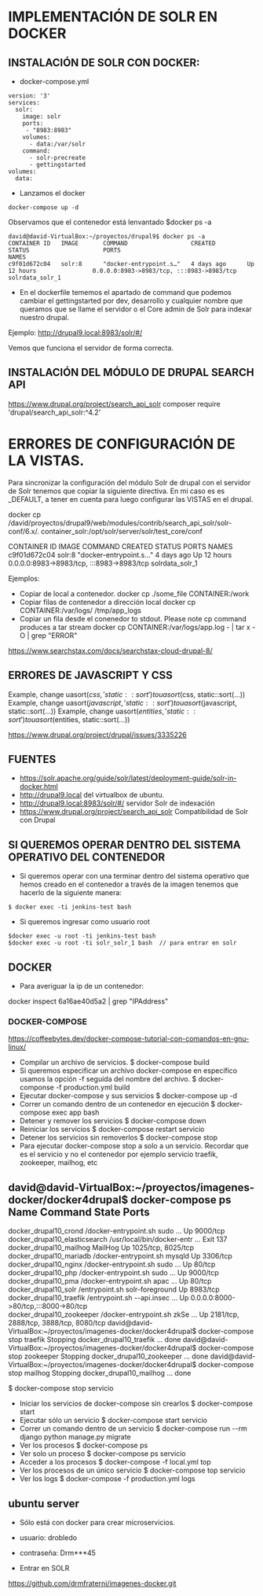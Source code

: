 # IMPLEMENTACIÓN DE SOLR EN DOCKER

## INSTALACIÓN DE SOLR CON DOCKER:

* docker-compose.yml

~~~
version: '3'
services:
  solr:
    image: solr
    ports:
     - "8983:8983"
    volumes:
      - data:/var/solr
    command:
      - solr-precreate
      - gettingstarted
volumes:
  data:

~~~


* Lanzamos el docker


~~~
docker-compose up -d

~~~

Observamos que el contenedor está lenvantado $docker ps -a

~~~
david@david-VirtualBox:~/proyectos/drupal9$ docker ps -a
CONTAINER ID   IMAGE       COMMAND                  CREATED         STATUS                     PORTS                                       NAMES
c9f01d672c04   solr:8      "docker-entrypoint.s…"   4 days ago      Up 12 hours                0.0.0.0:8983->8983/tcp, :::8983->8983/tcp   solrdata_solr_1
~~~


* En el dockerfile tememos el apartado de command que podemos cambiar el gettingstarted por dev, desarrollo y cualquier nombre que queramos que se llame el servidor o el Core admin de Solr para indexar nuestro drupal.

Ejemplo: http://drupal9.local:8983/solr/#/

Vemos que funciona el servidor de forma correcta.

## INSTALACIÓN DEL MÓDULO DE DRUPAL SEARCH API
https://www.drupal.org/project/search_api_solr
composer require 'drupal/search_api_solr:^4.2'


# ERRORES DE CONFIGURACIÓN DE LA VISTAS.

Para sincronizar la configuración del módulo Solr de drupal con el servidor de Solr tenemos que copiar la siguiente directiva. En mi caso es es _DEFAULT, a tener en cuenta para luego configurar las VISTAS en el drupal.


docker cp /david/proyectos/drupal9/web/modules/contrib/search_api_solr/solr-conf/6.x/. container_solr:/opt/solr/server/solr/test_core/conf

CONTAINER ID   IMAGE       COMMAND                  CREATED         STATUS                     PORTS                                       NAMES
c9f01d672c04   solr:8      "docker-entrypoint.s…"   4 days ago      Up 12 hours                0.0.0.0:8983->8983/tcp, :::8983->8983/tcp   solrdata_solr_1

Ejemplos:

* Copiar de local a contenedor.
docker cp ./some_file CONTAINER:/work
* Copiar filas de contenedor a dirección local
docker cp CONTAINER:/var/logs/ /tmp/app_logs
* Copiar un fila desde el conenedor to stdout. Please note cp command produces a tar stream
docker cp CONTAINER:/var/logs/app.log - | tar x -O | grep "ERROR"

https://www.searchstax.com/docs/searchstax-cloud-drupal-8/



## ERRORES DE JAVASCRIPT Y CSS 

Example, change uasort($css, 'static::sort') to uasort($css, static::sort(...))
Example, change uasort($javascript, 'static::sort') to uasort($javascript, static::sort(...))
Example, change uasort($entities, 'static::sort') to uasort($entities, static::sort(...))

https://www.drupal.org/project/drupal/issues/3335226

## FUENTES
* https://solr.apache.org/guide/solr/latest/deployment-guide/solr-in-docker.html
* http://drupal9.local del virtualbox de ubuntu.
* http://drupal9.local:8983/solr/#/  servidor Solr de indexación
* https://www.drupal.org/project/search_api_solr  Compatibilidad de Solr con Drupal


## SI QUEREMOS OPERAR DENTRO DEL SISTEMA OPERATIVO DEL CONTENEDOR


* Si queremos operar con una terminar dentro del sistema operativo que hemos creado en el contenedor a través de la imagen tenemos que hacerlo de la siguiente manera:

~~~
$ docker exec -ti jenkins-test bash
~~~

* Si queremos ingresar como usuario root

~~~
$docker exec -u root -ti jenkins-test bash
$docker exec -u root -ti solr_solr_1 bash  // para entrar en solr
~~~

## DOCKER 

* Para averiguar la ip de un contenedor:

docker inspect 6a16ae40d5a2 | grep "IPAddress"

### DOCKER-COMPOSE

https://coffeebytes.dev/docker-compose-tutorial-con-comandos-en-gnu-linux/

* Compilar un archivo de servicios.
$ docker-compose build
* Si queremos especificar un archivo docker-compose en específico usamos la opción -f seguida del nombre del archivo.
$ docker-componse -f production.yml build
* Ejecutar docker-compose y sus servicios
$ docker-compose up -d
* Correr un comando dentro de un contenedor en ejecución
$ docker-compose exec app bash
* Detener y remover los servicios
$ docker-compose down
* Reiniciar los servicios
$ docker-compose restart servicio
* Detener los servicios sin removerlos
$ docker-compose stop
* Para ejecutar docker-compose stop a solo a un servicio. Recordar que es el servicio y no el contenedor por ejemplo servicio traefik, zookeeper, mailhog, etc

david@david-VirtualBox:~/proyectos/imagenes-docker/docker4drupal$ docker-compose ps
            Name                           Command                State                     Ports                 
------------------------------------------------------------------------------------------------------------------
docker_drupal10_crond           /docker-entrypoint.sh sudo ...   Up         9000/tcp                              
docker_drupal10_elasticsearch   /usr/local/bin/docker-entr ...   Exit 137                                         
docker_drupal10_mailhog         MailHog                          Up         1025/tcp, 8025/tcp                    
docker_drupal10_mariadb         /docker-entrypoint.sh mysqld     Up         3306/tcp                              
docker_drupal10_nginx           /docker-entrypoint.sh sudo ...   Up         80/tcp                                
docker_drupal10_php             /docker-entrypoint.sh sudo ...   Up         9000/tcp                              
docker_drupal10_pma             /docker-entrypoint.sh apac ...   Up         80/tcp                                
docker_drupal10_solr            /entrypoint.sh solr-foreground   Up         8983/tcp                              
docker_drupal10_traefik         /entrypoint.sh --api.insec ...   Up         0.0.0.0:8000->80/tcp,:::8000->80/tcp  
docker_drupal10_zookeeper       /docker-entrypoint.sh zkSe ...   Up         2181/tcp, 2888/tcp, 3888/tcp, 8080/tcp
david@david-VirtualBox:~/proyectos/imagenes-docker/docker4drupal$ docker-compose stop traefik
Stopping docker_drupal10_traefik ... done
david@david-VirtualBox:~/proyectos/imagenes-docker/docker4drupal$ docker-compose stop zookeeper
Stopping docker_drupal10_zookeeper ... done
david@david-VirtualBox:~/proyectos/imagenes-docker/docker4drupal$ docker-compose stop mailhog
Stopping docker_drupal10_mailhog ... done


$ docker-compose stop servicio
* Iniciar los servicios de docker-compose sin crearlos
$ docker-compose start
* Ejecutar sólo un servicio 
$ docker-compose start servicio
* Correr un comando dentro de un servicio
$ docker-compose run --rm django python manage.py migrate
* Ver los procesos
$ docker-compose ps
* Ver solo un proceso
$ docker-compose ps servicio
* Acceder a los procesos
$ docker-compose -f local.yml top
* Ver los procesos de un único servicio 
$ docker-compose top servicio
* Ver los logs
$ docker-compose -f production.yml logs


## ubuntu server

* Sólo está con docker para crear microservicios.
* usuario: drobledo
* contraseña: Drm***45

* Entrar en SOLR



https://github.com/drmfraterni/imagenes-docker.git
